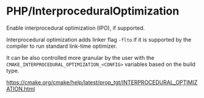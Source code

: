 # PHP/InterproceduralOptimization

Enable interprocedural optimization (IPO), if supported.

Interprocedural optimization adds linker flag `-flto` if it is supported by the
compiler to run standard link-time optimizer.

It can be also controlled more granular by the user with the
`CMAKE_INTERPROCEDURAL_OPTIMIZATION_<CONFIG>` variables based on the build type.

https://cmake.org/cmake/help/latest/prop_tgt/INTERPROCEDURAL_OPTIMIZATION.html
